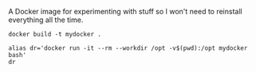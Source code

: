 A Docker image for experimenting with stuff so I won't need to reinstall everything all the time.


```
docker build -t mydocker .
```

```
alias dr='docker run -it --rm --workdir /opt -v$(pwd):/opt mydocker bash'
dr
```
